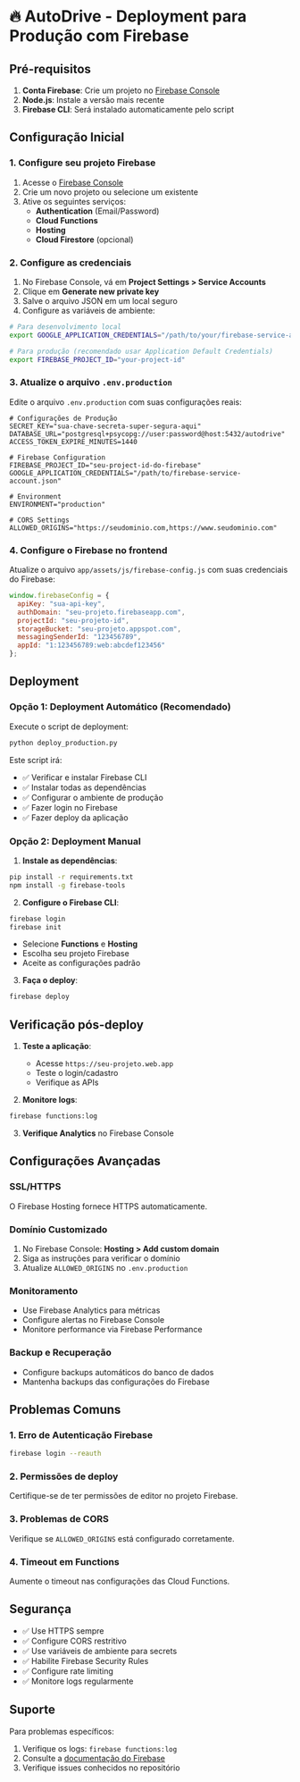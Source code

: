 # 🔥 AutoDrive - Deployment para Produção com Firebase

## Pré-requisitos

1. **Conta Firebase**: Crie um projeto no [Firebase Console](https://console.firebase.google.com/)
2. **Node.js**: Instale a versão mais recente
3. **Firebase CLI**: Será instalado automaticamente pelo script

## Configuração Inicial

### 1. Configure seu projeto Firebase

1. Acesse o [Firebase Console](https://console.firebase.google.com/)
2. Crie um novo projeto ou selecione um existente
3. Ative os seguintes serviços:
   - **Authentication** (Email/Password)
   - **Cloud Functions** 
   - **Hosting**
   - **Cloud Firestore** (opcional)

### 2. Configure as credenciais

1. No Firebase Console, vá em **Project Settings > Service Accounts**
2. Clique em **Generate new private key**
3. Salve o arquivo JSON em um local seguro
4. Configure as variáveis de ambiente:

```bash
# Para desenvolvimento local
export GOOGLE_APPLICATION_CREDENTIALS="/path/to/your/firebase-service-account.json"

# Para produção (recomendado usar Application Default Credentials)
export FIREBASE_PROJECT_ID="your-project-id"
```

### 3. Atualize o arquivo `.env.production`

Edite o arquivo `.env.production` com suas configurações reais:

```env
# Configurações de Produção
SECRET_KEY="sua-chave-secreta-super-segura-aqui"
DATABASE_URL="postgresql+psycopg://user:password@host:5432/autodrive"
ACCESS_TOKEN_EXPIRE_MINUTES=1440

# Firebase Configuration
FIREBASE_PROJECT_ID="seu-project-id-do-firebase"
GOOGLE_APPLICATION_CREDENTIALS="/path/to/firebase-service-account.json"

# Environment
ENVIRONMENT="production"

# CORS Settings
ALLOWED_ORIGINS="https://seudominio.com,https://www.seudominio.com"
```

### 4. Configure o Firebase no frontend

Atualize o arquivo `app/assets/js/firebase-config.js` com suas credenciais do Firebase:

```javascript
window.firebaseConfig = {
  apiKey: "sua-api-key",
  authDomain: "seu-projeto.firebaseapp.com",
  projectId: "seu-projeto-id",
  storageBucket: "seu-projeto.appspot.com",
  messagingSenderId: "123456789",
  appId: "1:123456789:web:abcdef123456"
};
```

## Deployment

### Opção 1: Deployment Automático (Recomendado)

Execute o script de deployment:

```bash
python deploy_production.py
```

Este script irá:
- ✅ Verificar e instalar Firebase CLI
- ✅ Instalar todas as dependências
- ✅ Configurar o ambiente de produção
- ✅ Fazer login no Firebase
- ✅ Fazer deploy da aplicação

### Opção 2: Deployment Manual

1. **Instale as dependências**:
```bash
pip install -r requirements.txt
npm install -g firebase-tools
```

2. **Configure o Firebase CLI**:
```bash
firebase login
firebase init
```
   - Selecione **Functions** e **Hosting**
   - Escolha seu projeto Firebase
   - Aceite as configurações padrão

3. **Faça o deploy**:
```bash
firebase deploy
```

## Verificação pós-deploy

1. **Teste a aplicação**:
   - Acesse `https://seu-projeto.web.app`
   - Teste o login/cadastro
   - Verifique as APIs

2. **Monitore logs**:
```bash
firebase functions:log
```

3. **Verifique Analytics** no Firebase Console

## Configurações Avançadas

### SSL/HTTPS
O Firebase Hosting fornece HTTPS automaticamente.

### Domínio Customizado
1. No Firebase Console: **Hosting > Add custom domain**
2. Siga as instruções para verificar o domínio
3. Atualize `ALLOWED_ORIGINS` no `.env.production`

### Monitoramento
- Use Firebase Analytics para métricas
- Configure alertas no Firebase Console
- Monitore performance via Firebase Performance

### Backup e Recuperação
- Configure backups automáticos do banco de dados
- Mantenha backups das configurações do Firebase

## Problemas Comuns

### 1. Erro de Autenticação Firebase
```bash
firebase login --reauth
```

### 2. Permissões de deploy
Certifique-se de ter permissões de editor no projeto Firebase.

### 3. Problemas de CORS
Verifique se `ALLOWED_ORIGINS` está configurado corretamente.

### 4. Timeout em Functions
Aumente o timeout nas configurações das Cloud Functions.

## Segurança

- ✅ Use HTTPS sempre
- ✅ Configure CORS restritivo
- ✅ Use variáveis de ambiente para secrets
- ✅ Habilite Firebase Security Rules
- ✅ Configure rate limiting
- ✅ Monitore logs regularmente

## Suporte

Para problemas específicos:
1. Verifique os logs: `firebase functions:log`
2. Consulte a [documentação do Firebase](https://firebase.google.com/docs)
3. Verifique issues conhecidos no repositório
